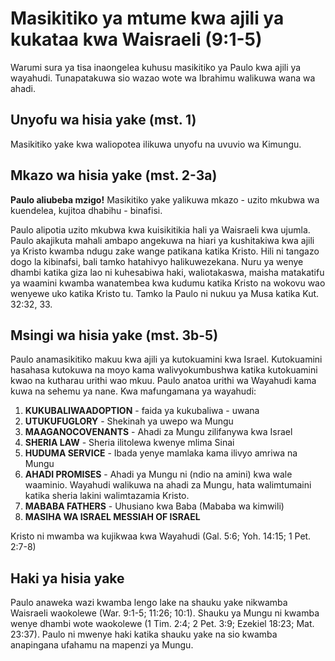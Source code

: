 # Masikitiko ya mtume kwa ajili ya kukataa kwa Waisraeli (9:1-5)

Warumi sura ya tisa inaongelea kuhusu masikitiko ya Paulo kwa ajili ya wayahudi. Tunapatakuwa sio wazao wote wa Ibrahimu walikuwa wana wa ahadi.

## Unyofu wa hisia yake (mst. 1)

Masikitiko yake kwa waliopotea ilikuwa unyofu na uvuvio wa Kimungu.

## Mkazo wa hisia yake (mst. 2-3a)

**Paulo aliubeba mzigo!** Masikitiko yake yalikuwa mkazo - uzito mkubwa wa kuendelea, kujitoa dhabihu - binafisi.

Paulo alipotia uzito mkubwa kwa kuisikitikia hali ya Waisraeli kwa ujumla. Paulo akajikuta mahali ambapo angekuwa na hiari ya kushitakiwa kwa ajili ya Kristo kwamba ndugu zake wange patikana katika Kristo. Hili ni tangazo dogo la kibinafsi, bali tamko hatahivyo halikuwezekana. Nuru ya wenye dhambi katika giza lao ni kuhesabiwa haki, waliotakaswa, maisha matakatifu ya waamini kwamba wanatembea kwa kudumu katika Kristo na wokovu wao wenyewe uko katika Kristo tu. Tamko la Paulo ni nukuu ya Musa katika Kut. 32:32, 33.

## Msingi wa hisia yake (mst. 3b-5)

Paulo anamasikitiko makuu kwa ajili ya kutokuamini kwa Israel. Kutokuamini hasahasa kutokuwa na moyo kama walivyokumbushwa katika kutokuamini kwao na kutharau urithi wao mkuu. Paulo anatoa urithi wa Wayahudi kama kuwa na sehemu ya nane. Kwa mafungamana ya wayahudi:

1. **KUKUBALIWAADOPTION** - faida ya kukubaliwa - uwana
2. **UTUKUFUGLORY** - Shekinah ya uwepo wa Mungu
3. **MAAGANOCOVENANTS** - Ahadi za Mungu zilifanywa kwa Israel
4. **SHERIA LAW** - Sheria ilitolewa kwenye mlima Sinai
5. **HUDUMA SERVICE** - Ibada yenye mamlaka kama ilivyo amriwa na Mungu
6. **AHADI PROMISES** - Ahadi ya Mungu ni (ndio na amini) kwa wale waaminio. Wayahudi walikuwa na ahadi za Mungu, hata walimtumaini katika sheria lakini walimtazamia Kristo.
7. **MABABA FATHERS** - Uhusiano kwa Baba (Mababa wa kimwili)
8. **MASIHA WA ISRAEL MESSIAH OF ISRAEL**

Kristo ni mwamba wa kujikwaa kwa Wayahudi (Gal. 5:6; Yoh. 14:15; 1 Pet. 2:7-8)

## Haki ya hisia yake

Paulo anaweka wazi kwamba lengo lake na shauku yake nikwamba Waisraeli waokolewe (War. 9:1-5; 11:26; 10:1). Shauku ya Mungu ni kwamba wenye dhambi wote waokolewe (1 Tim. 2:4; 2 Pet. 3:9; Ezekiel 18:23; Mat. 23:37). Paulo ni mwenye haki katika shauku yake na sio kwamba anapingana ufahamu na mapenzi ya Mungu.
